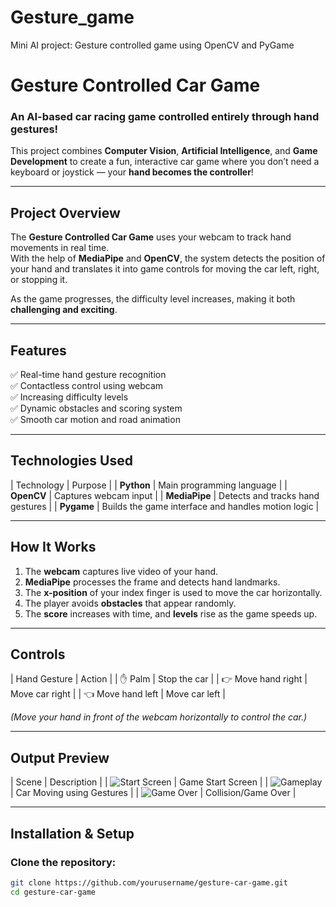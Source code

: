 # Gesture_game
Mini AI project: Gesture controlled game using OpenCV and PyGame
#  Gesture Controlled Car Game

###  An AI-based car racing game controlled entirely through hand gestures!

This project combines **Computer Vision**, **Artificial Intelligence**, and **Game Development** to create a fun, interactive car game where you don’t need a keyboard or joystick — your **hand becomes the controller**!

---

##  Project Overview

The **Gesture Controlled Car Game** uses your webcam to track hand movements in real time.  
With the help of **MediaPipe** and **OpenCV**, the system detects the position of your hand and translates it into game controls for moving the car left, right, or stopping it.

As the game progresses, the difficulty level increases, making it both **challenging and exciting**.

---

##  Features

✅ Real-time hand gesture recognition  
✅ Contactless control using webcam  
✅ Increasing difficulty levels  
✅ Dynamic obstacles and scoring system  
✅ Smooth car motion and road animation  

---

##  Technologies Used

| Technology | Purpose |
| **Python** | Main programming language |
| **OpenCV** | Captures webcam input |
| **MediaPipe** | Detects and tracks hand gestures |
| **Pygame** | Builds the game interface and handles motion logic |

---

##  How It Works

1. The **webcam** captures live video of your hand.  
2. **MediaPipe** processes the frame and detects hand landmarks.  
3. The **x-position** of your index finger is used to move the car horizontally.  
4. The player avoids **obstacles** that appear randomly.  
5. The **score** increases with time, and **levels** rise as the game speeds up.

---

##  Controls

| Hand Gesture | Action |
| ✋ Palm | Stop the car |
| 👉 Move hand right | Move car right |
| 👈 Move hand left | Move car left |

*(Move your hand in front of the webcam horizontally to control the car.)*

---

##  Output Preview

| Scene | Description |
| ![Start Screen](assets/output_start.png) | Game Start Screen |
| ![Gameplay](assets/output_play.png) | Car Moving using Gestures |
| ![Game Over](assets/output_crash.png) | Collision/Game Over |

---

##  Installation & Setup

###  Clone the repository:
```bash
git clone https://github.com/yourusername/gesture-car-game.git
cd gesture-car-game
